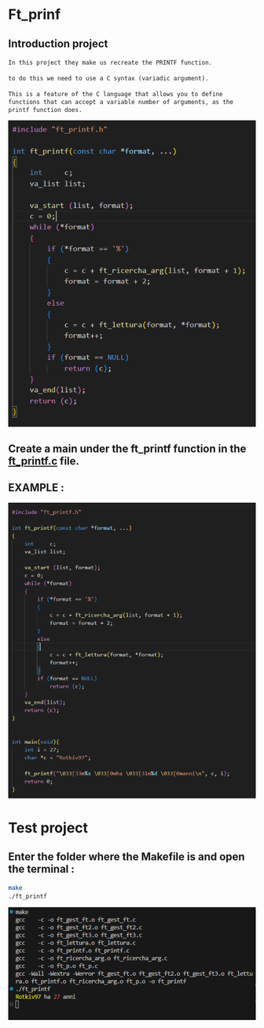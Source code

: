 # Ft_prinf

## Introduction project

```
In this project they make us recreate the PRINTF function.

to do this we need to use a C syntax (variadic argument).

This is a feature of the C language that allows you to define functions that can accept a variable number of arguments, as the printf function does.

```

![images](./Docks/img/ft_printf.png)

## Create a main under the ft_printf function in the [ft_printf.c](ft_printf.c) file.

## EXAMPLE :

![images](./Docks/img/main.png)



# Test project
## Enter the folder where the Makefile is and open the terminal :

```bash
make
./ft_printf
```


![images](./Docks/img/output.png)
